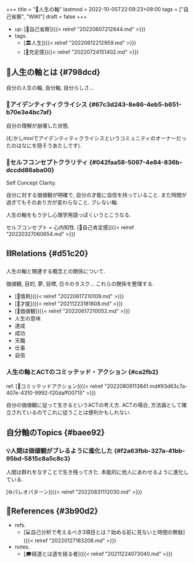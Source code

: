+++
title = "📝人生の軸"
lastmod = 2022-10-05T22:09:23+09:00
tags = ["自己省察", "WIKI"]
draft = false
+++

-   up: [📝自己省察]({{< relref "20220607212644.md" >}})
-   tags.
    -   [🏛人生]({{< relref "20220612212959.md" >}})
    -   [🔖充足感]({{< relref "20220724151402.md" >}})


## 📝人生の軸とは {#798dcd}

自分の人生の軸, 自分軸, 自分らしさ...


### 📝アイデンティティクライシス {#67c3d243-8e86-4eb5-b651-b70e3e4bc7af}

自分の理解が崩壊した状態.

(むかしmixiでアイデンティティクライシスというコミュニティのオーナーだったのはなにを隠そうあたしです).


### 📝セルフコンセプトクラリティ {#042faa58-5097-4e84-836b-dccdd86aba00}

Self Concept Clarity.

自分に対する価値観が明確で, 自分の才能に自信を持っていること. また時間が過ぎてもそのあり方が変わらなこと. ブレない軸.

人生の軸をもう少し心理学用語っぽくいうとこうなる.

セルフコンセプト = 心内知性. [📝自己肯定感]({{< relref "20220327060654.md" >}})


## ⛓Relations {#d51c20}

人生の軸と関連する概念との関係について.

価値観, 目的, 夢, 目標, 日々のタスク... これらの関係を整理する.

-   [📝情熱]({{< relref "20220617210109.md" >}})
-   [📝才能]({{< relref "20211223181808.md" >}})
-   [📝価値観]({{< relref "20220617210052.md" >}})
-   人生の意味
-   達成
-   成功
-   天職
-   仕事
-   自信


### 人生の軸とACTのコミッテッド・アクション {#ca2fb2}

ref. [📝コミッテッドアクション]({{< relref "20220809113841.md#93d63c7a-407e-4310-9992-f20daff00715" >}})

自分の価値観に従って生きるというACTの考え方. ACTの場合, 方法論として確立されているのでこれに従うことは便利かもしれない.


## 自分軸のTopics {#baee92}


### 💡人間は価値観がブレるように進化した {#f2a63fbb-327a-41bb-95bd-5815c8a5c8c3}

人間は群れをなすことで生き残ってきた. 本能的に他人にあわせるように進化している.

[⚙パレオパターン]({{< relref "20220831112030.md" >}})


## 🔗References {#3b90d2}

-   refs.
    -   [💻自己分析で考えるべき3項目とは？始める前に見ないと時間の無駄]({{< relref "20220127183208.md" >}})
-   notes.
    -   [🎓経道とは道を経る者]({{< relref "20211224073040.md" >}})
